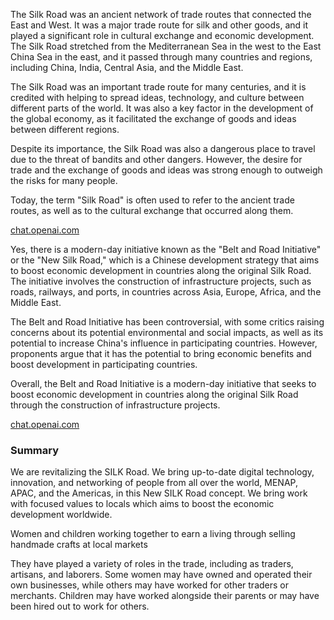 <!--- Line 2 is how you write a paragraph --->
<!--- <p> Write here. </p> --->

<p> The Silk Road was an ancient network of trade routes that connected the East and West. It was a major trade route for silk and other goods, and it played a significant role in cultural exchange and economic development. The Silk Road stretched from the Mediterranean Sea in the west to the East China Sea in the east, and it passed through many countries and regions, including China, India, Central Asia, and the Middle East.

The Silk Road was an important trade route for many centuries, and it is credited with helping to spread ideas, technology, and culture between different parts of the world. It was also a key factor in the development of the global economy, as it facilitated the exchange of goods and ideas between different regions.

Despite its importance, the Silk Road was also a dangerous place to travel due to the threat of bandits and other dangers. However, the desire for trade and the exchange of goods and ideas was strong enough to outweigh the risks for many people.

Today, the term "Silk Road" is often used to refer to the ancient trade routes, as well as to the cultural exchange that occurred along them.
</p>

<a href="https://chat.openai.com/chat">chat.openai.com</a>

<p>
Yes, there is a modern-day initiative known as the "Belt and Road Initiative" or the "New Silk Road," which is a Chinese development strategy that aims to boost economic development in countries along the original Silk Road. The initiative involves the construction of infrastructure projects, such as roads, railways, and ports, in countries across Asia, Europe, Africa, and the Middle East.

The Belt and Road Initiative has been controversial, with some critics raising concerns about its potential environmental and social impacts, as well as its potential to increase China's influence in participating countries. However, proponents argue that it has the potential to bring economic benefits and boost development in participating countries.

Overall, the Belt and Road Initiative is a modern-day initiative that seeks to boost economic development in countries along the original Silk Road through the construction of infrastructure projects.
</p>

<a href="https://chat.openai.com/chat">chat.openai.com</a>

### Summary
<p>
We are revitalizing the SILK Road. We bring up-to-date digital technology, innovation, and networking of people from all over the world, MENAP, APAC, and the Americas, in this New SILK Road concept. We bring work with focused values to locals which aims to boost the economic development worldwide.


Women and children working together to earn a living through selling handmade crafts at local markets 

They have played a variety of roles in the trade, including as traders, artisans, and laborers. Some women may have owned and operated their own businesses, while others may have worked for other traders or merchants. Children may have worked alongside their parents or may have been hired out to work for others. 
</p>